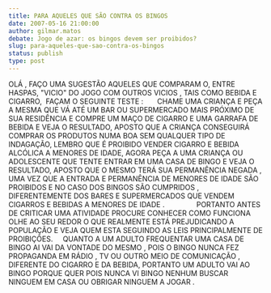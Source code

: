 ```yaml
---
title: PARA AQUELES QUE SÃO CONTRA OS BINGOS
date: 2007-05-16 21:00:00
author: gilmar.matos
debate: Jogo de azar: os bingos devem ser proibidos?
slug: para-aqueles-que-sao-contra-os-bingos
status: publish 
type: post
---
```


OLÁ , FAÇO UMA SUGESTÃO AQUELES QUE COMPARAM O, ENTRE HASPAS, "VICIO" DO JOGO COM OUTROS VICIOS , TAIS COMO BEBIDA E CIGARRO,  FAÇAM O SEGUINTE TESTE :       CHAME UMA CRIANÇA E PEÇA A MESMA QUE VÁ ATÉ UM BAR OU SUPERMERCADO MAIS PRÓXIMO DE SUA RESIDÊNCIA E COMPRE UM MAÇO DE CIGARRO E UMA GARRAFA DE BEBIDA E VEJA O RESULTADO, APOSTO QUE A CRIANÇA CONSEGUIRÁ COMPRAR OS PRODUTOS NUMA BOA SEM QUALQUER TIPO DE INDAGAÇÃO, LEMBRO QUE É PROIBIDO VENDER CIGARRO E BEBIDA ALCÓLICA A MENORES DE IDADE, AGORA PEÇA A UMA CRIANÇA OU ADOLESCENTE QUE TENTE ENTRAR EM UMA CASA DE BINGO E VEJA O RESULTADO, APOSTO QUE O MESMO TERÁ SUA PERMANÊNCIA NEGADA , UMA VEZ QUE A ENTRADA E PERMANÊNCIA DE MENORES DE IDADE SÃO PROIBIDOS E NO CASO DOS BINGOS SÃO CUMPRIDOS , DIFERENTEMENTE DOS BARES E SUPERMERCADOS QUE VENDEM CIGARROS E BEBIDAS A MENORES DE IDADE .                PORTANTO ANTES DE CRITICAR UMA ATIVIDADE PROCURE CONHECER COMO FUNCIONA OLHE AO SEU REDOR O QUE REALMENTE ESTÁ PREJUDICANDO A POPULAÇÃO E VEJA QUEM ESTA SEGUINDO AS LEIS PRINCIPALMENTE DE PROIBIÇÕES.     QUANTO A UM ADULTO FREQUENTAR UMA CASA DE BINGO AI VAI DA VONTADE DO MESMO , POIS O BINGO NUNCA FEZ PROPAGANDA EM RÁDIO , TV OU OUTRO MEIO DE COMUNICAÇÃO , DIFERENTE DO CIGARRO E DA BEBIDA, PORTANTO UM ADULTO VAI AO BINGO PORQUE QUER POIS NUNCA VI BINGO NENHUM BUSCAR NINGUEM EM CASA OU OBRIGAR NINGUEM A JOGAR .
